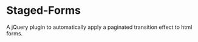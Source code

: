 Staged-Forms
============

A jQuery plugin to automatically apply a paginated transition effect to html forms.
